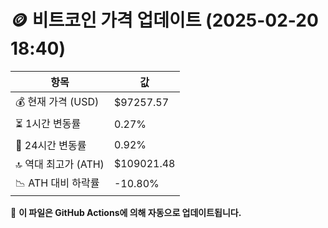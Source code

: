 # 🪙 비트코인 가격 업데이트 (2025-02-20 18:40)

| 항목                | 값 |
|--------------------|----------------|
| 💰 현재 가격 (USD) | $97257.57 |
| ⏳ 1시간 변동률    | 0.27% |
| 📆 24시간 변동률   | 0.92% |
| 🔝 역대 최고가 (ATH) | $109021.48 |
| 📉 ATH 대비 하락률 | -10.80% |

🔄 **이 파일은 GitHub Actions에 의해 자동으로 업데이트됩니다.**
